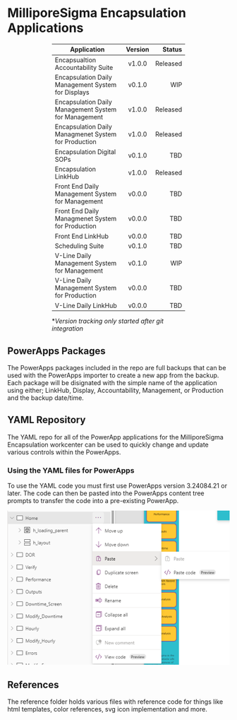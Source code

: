 # MilliporeSigma Encapsulation Applications

<div style="margin: auto; width: 60%;">

| Application        | Version           | Status          |
| ------------------ |:-----------------:| ---------------:|
| Encapsualtion Accountability Suite | v1.0.0 | Released |
| Encapsulation Daily Management System for Displays | v0.1.0 | WIP |
| Encapsulation Daily Management System for Management | v1.0.0 | Released |
| Encapsulation Daily Managmenet System for Production | v1.0.0 | Released |
| Encapsulation Digital SOPs | v0.1.0 | TBD |
| Encapsulation LinkHub | v1.0.0 | Released |
| Front End Daily Management System for Management | v0.0.0 | TBD |
| Front End Daily Managmenet System for Production | v0.0.0 | TBD |
| Front End LinkHub | v0.0.0 | TBD |
| Scheduling Suite | v0.1.0 | TBD |
| V-Line Daily Management System for Management | v0.1.0 | WIP |
| V-Line Daily Management System for Production | v0.0.0 | TBD |
| V-Line Daily LinkHub | v0.0.0 | TBD |

**Version tracking only started after git integration*

</div>

## PowerApps Packages

The PowerApps packages included in the repo are full backups that can be used with the PowerApps importer to create a new app from the backup. Each package will be disignated with the simple name of the application using either; LinkHub, Display, Accountability, Management, or Production and the backup date/time.

## YAML Repository

The YAML repo for all of the PowerApp applications for the MilliporeSigma Encapsulation workcenter can be used to quickly change and update various controls within the PowerApps.

### Using the YAML files for PowerApps

To use the YAML code you must first use PowerApps version 3.24084.21 or later. The code can then be pasted into the PowerApps content tree prompts to transfer the code into a pre-existing PowerApp.

![alt text](/ref-images/pasting.png "Pasting YAML code")

## References

The reference folder holds various files with reference code for things like html templates, color references, svg icon implementation and more.